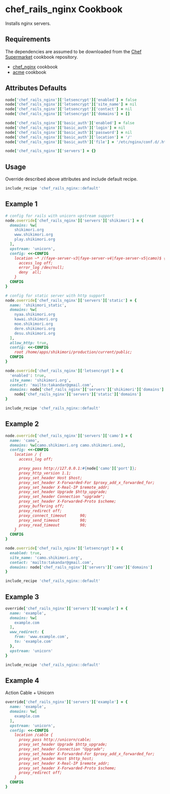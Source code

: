 chef_rails_nginx Cookbook
=====================
Installs nginx servers.

Requirements
------------

The dependencies are assumed to be downloaded from the [Chef Supermarket](https://supermarket.chef.io/) cookbook repository.

* [chef_nginx](https://supermarket.chef.io/cookbooks/chef_nginx/) cookbook
* [acme](https://supermarket.chef.io/cookbooks/acme/) cookbook

Attributes Defaults
-------------------

```ruby
node['chef_rails_nginx']['letsencrypt']['enabled'] = false
node['chef_rails_nginx']['letsencrypt']['site_name'] = nil
node['chef_rails_nginx']['letsencrypt']['contact'] = nil
node['chef_rails_nginx']['letsencrypt']['domains'] = []

node['chef_rails_nginx']['basic_auth']['enabled'] = false
node['chef_rails_nginx']['basic_auth']['login'] = nil
node['chef_rails_nginx']['basic_auth']['password'] = nil
node['chef_rails_nginx']['basic_auth']['location'] = '/'
node['chef_rails_nginx']['basic_auth']['file'] = '/etc/nginx/conf.d/.htpasswd'

node['chef_rails_nginx']['servers'] = {}
```

Usage
-----

Override described above attributes and include default recipe.

```ruby
include_recipe 'chef_rails_nginx::default'
```

Example 1
---------

```ruby
# config for rails with unicorn upstream support
node.override['chef_rails_nginx']['servers']['shikimori'] = {
  domains: %w[
    shikimori.org
    www.shikimori.org
    play.shikimori.org
  ],
  upstream: 'unicorn',
  config: <<-CONFIG
    location ~* /(faye-server-v3|faye-server-v4|faye-server-v5|camo)$ {
      access_log off;
      error_log /dev/null;
      deny  all;
    }
  CONFIG
}

# config for static server with http support
node.override['chef_rails_nginx']['servers']['static'] = {
  name: 'shikimori_static',
  domains: %w[
    nyaa.shikimori.org
    kawai.shikimori.org
    moe.shikimori.org
    dere.shikimori.org
    desu.shikimori.org
  ],
  allow_http: true,
  config: <<-CONFIG
    root /home/apps/shikimori/production/current/public;
  CONFIG
}

node.override['chef_rails_nginx']['letsencrypt'] = {
  'enabled': true,
  site_name: 'shikimori.org',
  contact: 'mailto:takandar@gmail.com',
  domains: node['chef_rails_nginx']['servers']['shikimori']['domains'] +
    node['chef_rails_nginx']['servers']['static']['domains']
}

include_recipe 'chef_rails_nginx::default'
```

Example 2
---------

```ruby
node.override['chef_rails_nginx']['servers']['camo'] = {
  name: 'camo',
  domains: %w[camo.shikimori.org camo.shikimori.one],
  config: <<-CONFIG
    location / {
      access_log off;

      proxy_pass http://127.0.0.1:#{node['camo']['port']};
      proxy_http_version 1.1;
      proxy_set_header Host $host;
      proxy_set_header X-Forwarded-For $proxy_add_x_forwarded_for;
      proxy_set_header X-Real-IP $remote_addr;
      proxy_set_header Upgrade $http_upgrade;
      proxy_set_header Connection "upgrade";
      proxy_set_header X-Forwarded-Proto $scheme;
      proxy_buffering off;
      proxy_redirect off;
      proxy_connect_timeout      90;
      proxy_send_timeout         90;
      proxy_read_timeout         90;
    }
  CONFIG
}

node.override['chef_rails_nginx']['letsencrypt'] = {
  enabled: true,
  site_name: 'camo.shikimori.org',
  contact: 'mailto:takandar@gmail.com',
  domains: node['chef_rails_nginx']['servers']['camo']['domains']
}

include_recipe 'chef_rails_nginx::default'
```


Example 3
---------

```ruby
override['chef_rails_nginx']['servers']['example'] = {
  name: 'example',
  domains: %w[
    example.com
  ],
  www_redirect: {
    from: 'www.example.com',
    to: 'example.com'
  },
  upstream: 'unicorn'
}

include_recipe 'chef_rails_nginx::default'
```

Example 4
---------
Action Cable + Unicorn

```ruby
override['chef_rails_nginx']['servers']['example'] = {
  name: 'example',
  domains: %w[
    example.com
  ],
  upstream: 'unicorn',
  config: <<-CONFIG
    location /cable {
      proxy_pass http://unicorn/cable;
      proxy_set_header Upgrade $http_upgrade;
      proxy_set_header Connection "Upgrade";
      proxy_set_header X-Forwarded-For $proxy_add_x_forwarded_for;
      proxy_set_header Host $http_host;
      proxy_set_header X-Real-IP $remote_addr;
      proxy_set_header X-Forwarded-Proto $scheme;
      proxy_redirect off;
    }
  CONFIG
}
```
